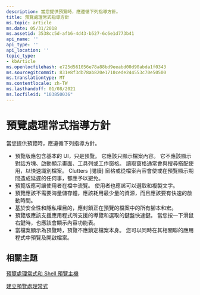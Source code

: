 ```yaml
---
description: 當您提供預覽時，應遵循下列指導方針。
title: 預覽處理常式指導方針
ms.topic: article
ms.date: 05/31/2018
ms.assetid: 3538cc5d-afb6-4d43-b527-6c6e1d773b41
api_name: ''
api_type: ''
api_location: ''
topic_type:
- kbArticle
ms.openlocfilehash: e725d561056e78a88bd9eeabd00d90abda1f0343
ms.sourcegitcommit: 831e8f3db78ab820e1710cede244553c70e50500
ms.translationtype: MT
ms.contentlocale: zh-TW
ms.lasthandoff: 01/08/2021
ms.locfileid: "103850036"
---
```

# <a name="preview-handler-guidelines"></a>預覽處理常式指導方針

當您提供預覽時，應遵循下列指導方針。

-   預覽版應包含基本的 UI，只是預覽。 它應該只顯示檔案內容。 它不應該顯示對話方塊、啟動顯示畫面、工具列或工作窗格。 讀取窗格通常會與搜尋搭配使用，以快速識別檔案。 Clutters [閱讀] 窗格或從檔案內容會使或在預覽顯示期間造成延遲的任何事，都應予以避免。
-   預覽版應可讓使用者在檔中流覽。 使用者也應該可以選取和複製文字。
-   預覽應該不需要海量儲存體，應該耗用最少量的資源，而且應該要有快速的啟動時間。
-   基於安全性和隱私權目的，應封鎖正在預覽的檔案中的所有腳本和宏。
-   預覽版應該支援應用程式所支援的導覽和選取的鍵盤快速鍵。 當您按一下滑鼠右鍵時，也應該會顯示內容功能表。
-   當檔案顯示為預覽時，預覽不應鎖定檔案本身。 您可以同時在其相關聯的應用程式中預覽及開啟檔案。

## <a name="related-topics"></a>相關主題

<dl> <dt>

[預覽處理常式和 Shell 預覽主機](preview-handlers.md)
</dt> <dt>

[建立預覽處理常式](building-preview-handlers.md)
</dt> </dl>

 

 



